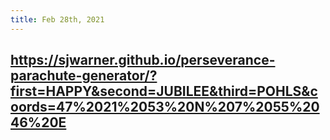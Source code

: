```yaml
---
title: Feb 28th, 2021
---
```


## https://sjwarner.github.io/perseverance-parachute-generator/?first=HAPPY&second=JUBILEE&third=POHLS&coords=47%2021%2053%20N%207%2055%2046%20E
